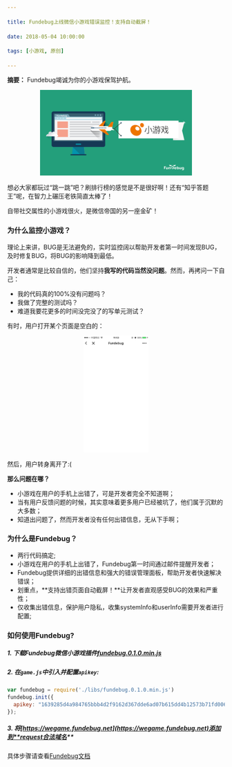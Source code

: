 ```yaml
---

title: Fundebug上线微信小游戏错误监控！支持自动截屏！

date: 2018-05-04 10:00:00

tags: [小游戏, 原创]

---
```


**摘要：** Fundebug竭诚为你的小游戏保驾护航。


<!-- more -->

<div style="text-align: center;">
<img style="width:70%;" src="fundebug-support-wechat-game/game.png" />
</div>

想必大家都玩过“跳一跳”吧？刷排行榜的感觉是不是很好啊！还有“知乎答题王”呢，在智力上碾压老铁简直太棒了！

自带社交属性的小游戏很火，是微信帝国的另一座金矿！

### 为什么监控小游戏？

理论上来讲，BUG是无法避免的，实时监控阔以帮助开发者第一时间发现BUG，及时修复BUG，将BUG的影响降到最低。

开发者通常是比较自信的，他们坚持**我写的代码当然没问题**。然而，再拷问一下自己：

- 我的代码真的100%没有问题吗？
- 我做了完整的测试吗？
- 难道我要花更多的时间没完没了的写单元测试？

有时，用户打开某个页面是空白的：

<div style="text-align: center;">
<img style="width:30%;" src="fundebug-support-wechat-game/empty.png" />
</div>

然后，用户转身离开了:(

**那么问题在哪？**

- 小游戏在用户的手机上出错了，可是开发者完全不知道啊；
- 当有用户反馈问题的时候，其实意味着更多用户已经被坑了，他们属于沉默的大多数；
- 知道出问题了，然而开发者没有任何出错信息，无从下手啊；

### 为什么是Fundebug？

- 两行代码搞定;
- 小游戏在用户的手机上出错了，Fundebug第一时间通过邮件提醒开发者；
- Fundebug提供详细的出错信息和强大的错误管理面板，帮助开发者快速解决错误；
- 划重点，**支持出错页面自动截屏！**让开发者直观感受BUG的效果和严重性；
- 仅收集出错信息，保护用户隐私，收集systemInfo和userInfo需要开发者进行配置;

### 如何使用Fundebug?

##### 1. 下载Fundebug微信小游戏插件<a href="https://wegame.fundebug.cn/fundebug.0.1.0.min.js" download>fundebug.0.1.0.min.js</a>

##### 2. 在`game.js`中引入并配置`apikey`:

```js
var fundebug = require('./libs/fundebug.0.1.0.min.js')
fundebug.init({
  apikey: "1639285d4a984765bbb4d2f9162d367dde6ad07b615dd4b12573b71fd0066833"
});
```

##### 3. 将[https://wegame.fundebug.net](https://wegame.fundebug.net)添加到**request合法域名**

具体步骤请查看[Fundebug文档](https://docs.fundebug.com/notifier/wegame/)
